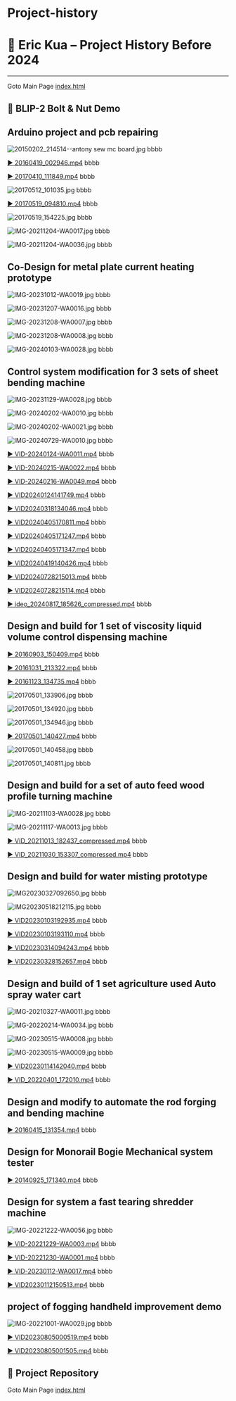 # Project-history
# 🧠 Eric Kua – Project History Before 2024
---
Goto Main Page [index.html](https://eric1111208.github.io/Blip2-demo-of-bolt-Nut/)
## 🔩 BLIP-2 Bolt & Nut Demo
## Arduino project and pcb repairing

![20150202_214514--antony sew mc board.jpg](https://github.com/eric1111208/Project-history/raw/main/20150202_214514--antony%20sew%20mc%20board.jpg)
bbbb

[▶️ 20160419_002946.mp4](https://youtube.com/watch?v=20160419_002946)
bbbb

[▶️ 20170410_111849.mp4](https://youtube.com/watch?v=20170410_111849)
bbbb

![20170512_101035.jpg](https://github.com/eric1111208/Project-history/raw/main/20170512_101035.jpg)
bbbb

[▶️ 20170519_094810.mp4](https://youtube.com/watch?v=20170519_094810)
bbbb

![20170519_154225.jpg](https://github.com/eric1111208/Project-history/raw/main/20170519_154225.jpg)
bbbb

![IMG-20211204-WA0017.jpg](https://github.com/eric1111208/Project-history/raw/main/IMG-20211204-WA0017.jpg)
bbbb

![IMG-20211204-WA0036.jpg](https://github.com/eric1111208/Project-history/raw/main/IMG-20211204-WA0036.jpg)
bbbb

## Co-Design for metal plate current  heating prototype

![IMG-20231012-WA0019.jpg](https://github.com/eric1111208/Project-history/raw/main/IMG-20231012-WA0019.jpg)
bbbb

![IMG-20231207-WA0016.jpg](https://github.com/eric1111208/Project-history/raw/main/IMG-20231207-WA0016.jpg)
bbbb

![IMG-20231208-WA0007.jpg](https://github.com/eric1111208/Project-history/raw/main/IMG-20231208-WA0007.jpg)
bbbb

![IMG-20231208-WA0008.jpg](https://github.com/eric1111208/Project-history/raw/main/IMG-20231208-WA0008.jpg)
bbbb

![IMG-20240103-WA0028.jpg](https://github.com/eric1111208/Project-history/raw/main/IMG-20240103-WA0028.jpg)
bbbb

## Control system modification for 3 sets of sheet bending machine 

![IMG-20231129-WA0028.jpg](https://github.com/eric1111208/Project-history/raw/main/IMG-20231129-WA0028.jpg)
bbbb

![IMG-20240202-WA0010.jpg](https://github.com/eric1111208/Project-history/raw/main/IMG-20240202-WA0010.jpg)
bbbb

![IMG-20240202-WA0021.jpg](https://github.com/eric1111208/Project-history/raw/main/IMG-20240202-WA0021.jpg)
bbbb

![IMG-20240729-WA0010.jpg](https://github.com/eric1111208/Project-history/raw/main/IMG-20240729-WA0010.jpg)
bbbb

[▶️ VID-20240124-WA0011.mp4](https://youtube.com/watch?v=VID-20240124-WA0011)
bbbb

[▶️ VID-20240215-WA0022.mp4](https://youtube.com/watch?v=VID-20240215-WA0022)
bbbb

[▶️ VID-20240216-WA0049.mp4](https://youtube.com/watch?v=VID-20240216-WA0049)
bbbb

[▶️ VID20240124141749.mp4](https://youtube.com/watch?v=VID20240124141749)
bbbb

[▶️ VID20240318134046.mp4](https://youtube.com/watch?v=VID20240318134046)
bbbb

[▶️ VID20240405170811.mp4](https://youtube.com/watch?v=VID20240405170811)
bbbb

[▶️ VID20240405171247.mp4](https://youtube.com/watch?v=VID20240405171247)
bbbb

[▶️ VID20240405171347.mp4](https://youtube.com/watch?v=VID20240405171347)
bbbb

[▶️ VID20240419140426.mp4](https://youtube.com/watch?v=VID20240419140426)
bbbb    

[▶️ VID20240728215013.mp4](https://youtube.com/watch?v=VID20240728215013)
bbbb

[▶️ VID20240728215114.mp4](https://youtube.com/watch?v=VID20240728215114)
bbbb

[▶️ ideo_20240817_185626_compressed.mp4](https://youtube.com/watch?v=ideo_20240817_185626_compressed)
bbbb

## Design and build for 1 set of viscosity liquid  volume control dispensing machine

[▶️ 20160903_150409.mp4](https://youtube.com/watch?v=20160903_150409)
bbbb

[▶️ 20161031_213322.mp4](https://youtube.com/watch?v=20161031_213322)
bbbb

[▶️ 20161123_134735.mp4](https://youtube.com/watch?v=20161123_134735)
bbbb

![20170501_133906.jpg](https://github.com/eric1111208/Project-history/raw/main/20170501_133906.jpg)
bbbb

![20170501_134920.jpg](https://github.com/eric1111208/Project-history/raw/main/20170501_134920.jpg)
bbbb

![20170501_134946.jpg](https://github.com/eric1111208/Project-history/raw/main/20170501_134946.jpg)
bbbb

[▶️ 20170501_140427.mp4](https://youtube.com/watch?v=20170501_140427)
bbbb

![20170501_140458.jpg](https://github.com/eric1111208/Project-history/raw/main/20170501_140458.jpg)
bbbb

![20170501_140811.jpg](https://github.com/eric1111208/Project-history/raw/main/20170501_140811.jpg)
bbbb

## Design and build for a set of auto feed wood profile turning machine

![IMG-20211103-WA0028.jpg](https://github.com/eric1111208/Project-history/raw/main/IMG-20211103-WA0028.jpg)
bbbb

![IMG-20211117-WA0013.jpg](https://github.com/eric1111208/Project-history/raw/main/IMG-20211117-WA0013.jpg)
bbbb

[▶️ VID_20211013_182437_compressed.mp4](https://youtube.com/watch?v=VID_20211013_182437_compressed)
bbbb

[▶️ VID_20211030_153307_compressed.mp4](https://youtube.com/watch?v=VID_20211030_153307_compressed)
bbbb

## Design and build for water misting prototype

![IMG20230327092650.jpg](https://github.com/eric1111208/Project-history/raw/main/IMG20230327092650.jpg)
bbbb

![IMG20230518212115.jpg](https://github.com/eric1111208/Project-history/raw/main/IMG20230518212115.jpg)
bbbb

[▶️ VID20230103192935.mp4](https://youtube.com/watch?v=VID20230103192935)
bbbb

[▶️ VID20230103193110.mp4](https://youtube.com/watch?v=VID20230103193110)
bbbb

[▶️ VID20230314094243.mp4](https://youtube.com/watch?v=VID20230314094243)
bbbb

[▶️ VID20230328152657.mp4](https://youtube.com/watch?v=VID20230328152657)
bbbb

## Design and build of 1 set agriculture used Auto spray water cart

![IMG-20210327-WA0011.jpg](https://github.com/eric1111208/Project-history/raw/main/IMG-20210327-WA0011.jpg)
bbbb

![IMG-20220214-WA0034.jpg](https://github.com/eric1111208/Project-history/raw/main/IMG-20220214-WA0034.jpg)
bbbb

![IMG-20230515-WA0008.jpg](https://github.com/eric1111208/Project-history/raw/main/IMG-20230515-WA0008.jpg)
bbbb

![IMG-20230515-WA0009.jpg](https://github.com/eric1111208/Project-history/raw/main/IMG-20230515-WA0009.jpg)
bbbb

[▶️ VID20230114142040.mp4](https://youtube.com/watch?v=VID20230114142040)
bbbb

[▶️ VID_20220401_172010.mp4](https://youtube.com/watch?v=VID_20220401_172010)
bbbb

## Design and modify to automate the rod forging and bending machine 

[▶️ 20160415_131354.mp4](https://youtube.com/watch?v=20160415_131354)
bbbb

## Design for Monorail Bogie Mechanical system tester 

[▶️ 20140925_171340.mp4](https://youtube.com/watch?v=20140925_171340)
bbbb

## Design for system a fast tearing shredder machine

![IMG-20221222-WA0056.jpg](https://github.com/eric1111208/Project-history/raw/main/IMG-20221222-WA0056.jpg)
bbbb

[▶️ VID-20221229-WA0003.mp4](https://youtube.com/watch?v=VID-20221229-WA0003)
bbbb

[▶️ VID-20221230-WA0001.mp4](https://youtube.com/watch?v=VID-20221230-WA0001)
bbbb

[▶️ VID-20230112-WA0017.mp4](https://youtube.com/watch?v=VID-20230112-WA0017)
bbbb

[▶️ VID20230112150513.mp4](https://youtube.com/watch?v=VID20230112150513)
bbbb

## project of fogging handheld improvement demo

![IMG-20221001-WA0029.jpg](https://github.com/eric1111208/Project-history/raw/main/IMG-20221001-WA0029.jpg)
bbbb

[▶️ VID20230805000519.mp4](https://youtube.com/watch?v=VID20230805000519)
bbbb

[▶️ VID20230805001505.mp4](https://youtube.com/watch?v=VID20230805001505)
bbbb
## 📂 Project Repository

Goto Main Page [index.html](https://eric1111208.github.io/Blip2-demo-of-bolt-Nut/)
